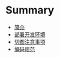 # Summary

* [简介](README.md)
* [部署开发环境](chapter1.md)
* [切图注意事项](chapter2.md)
* [编码规范](chapter3.md)

